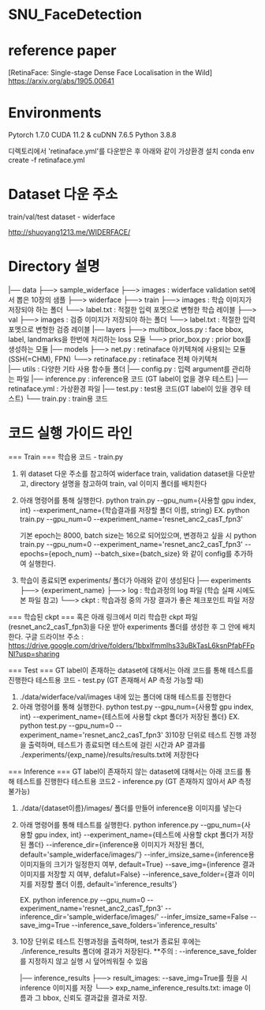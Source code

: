 # SNU_FaceDetection

# reference paper

[RetinaFace: Single-stage Dense Face Localisation in the Wild]
https://arxiv.org/abs/1905.00641


# Environments
Pytorch 1.7.0
CUDA 11.2 & cuDNN 7.6.5
Python 3.8.8

디렉토리에서 'retinaface.yml'를 다운받은 후 아래와 같이 가상환경 설치
conda env create -f retinaface.yml


# Dataset 다운 주소
train/val/test dataset - widerface

http://shuoyang1213.me/WIDERFACE/


# Directory 설명
|── data
    ├──> sample_widerface 
         ├──> images : widerface validation set에서 뽑은 10장의 샘플
    ├──> widerface
        ├──> train
            ├──> images : 학습 이미지가 저장되야 하는 폴더
            └──> label.txt : 적절한 입력 포멧으로 변형한 학습 레이블
        ├──> val
            ├──> images : 검증 이미지가 저장되야 하는 폴더
            └──> label.txt : 적절한 입력 포멧으로 변형한 검증 레이블
|── layers
    ├──> multibox_loss.py : face bbox, label, landmarks을 한번에 처리하는 loss 모듈
    └──> prior_box.py : prior box를 생성하는 모듈
|── models
    ├──> net.py : retinaface 아키텍쳐에 사용되는 모듈 (SSH(=CHM), FPN)
    └──> retinaface.py : retinaface 전체 아키텍쳐  
|── utils : 다양한 기타 사용 함수들 폴더
|── config.py : 입력 argument를 관리하는 파일
|── inference.py : inference용 코드 (GT label이 없을 경우 테스트)
|── retinaface.yml : 가상환경 파일
|── test.py : test용 코드(GT label이 있을 경우 테스트)
└── train.py : train용 코드



# 코드 실행 가이드 라인

=== Train ===
학습용 코드 - train.py

1) 위 dataset 다운 주소를 참고하여 widerface train, validation dataset을 다운받고, 
   directory 설명을 참고하여 train, val 이미지 폴더를 배치한다
2) 아래 명령어를 통해 실행한다. 
   python train.py --gpu_num={사용할 gpu index, int} --experiment_name={학습결과를 저장할 폴더 이름, string}
    EX. python train.py --gpu_num=0 --experiment_name='resnet_anc2_casT_fpn3'
   
   기본 epoch는 8000, batch size는 16으로 되어있으며, 변경하고 싶을 시 
   python train.py --gpu_num=0 --experiment_name='resnet_anc2_casT_fpn3' --epochs={epoch_num} --batch_sixe={batch_size}
   와 같이 config를 추가하여 실행한다. 
3) 학습이 종료되면 experiments/ 폴더가 아래와 같이 생성된다
   |── experiments
       ├──> {experiment_name}
           ├──> log : 학습과정의 log 파일 (학습 실패 시에도 본 파일 참고)
           └──> ckpt : 학습과정 중의 가장 결과가 좋은 체크포인트 파일 저장


=== 학습된 ckpt ===
혹은 아래 링크에서 미리 학습한 ckpt 파일(resnet_anc2_casT_fpn3)을 다운 받아 experiments 폴더를 생성한 후 그 안에 배치한다. 
구글 드라이브 주소 : https://drive.google.com/drive/folders/1bbxIfmmlhs33uBkTasL6ksnPfabFFpNI?usp=sharing


=== Test ===
GT label이 존재하는 dataset에 대해서는 아래 코드를 통해 테스트를 진행한다
테스트용 코드 - test.py (GT 존재해서 AP 측정 가능할 때)
1) ./data/widerface/val/images 내에 있는 폴더에 대해 테스트를 진행한다
2) 아래 명령어를 통해 실행한다. 
   python test.py --gpu_num={사용할 gpu index, int} --experiment_name={테스트에 사용할 ckpt 폴더가 저장된 폴더}
    EX. python test.py --gpu_num=0 --experiment_name='resnet_anc2_casT_fpn3'
3)10장 단위로 테스트 진행 과정을 출력하며, 테스트가 종료되면 테스트에 걸린 시간과 AP 결과를   ./experiments/{exp_name}/results/results.txt에 저장한다


=== Inference ===
GT label이 존재하지 않는 dataset에 대해서는 아래 코드를 통해 테스트를 진행한다
테스트용 코드2 - inference.py (GT 존재하지 않아서 AP 측정 불가능)

1) ./data/{dataset이름}/images/ 폴더를 만들어 inference용 이미지를 넣는다
2) 아래 명령어를 통해 테스트를 실행한다. 
   python inference.py 
   --gpu_num={사용할 gpu index, int} 
   --experiment_name={테스트에 사용할 ckpt 폴더가 저장된 폴더} 
   --inference_dir={inference용 이미지가 저장된 폴더, default='sample_widerface/images/'}
   --infer_imsize_same={inference용 이미지들의 크기가 일정한지 여부, default=True}
   --save_img={inference 결과 이미지를 저장할 지 여부, defalut=False}
   --inference_save_folder={결과 이미지를 저장할 폴더 이름, default='inference_results'}
   
    EX. python inference.py --gpu_num=0 --experiment_name='resnet_anc2_casT_fpn3' --inference_dir='sample_widerface/images/' --infer_imsize_same=False --save_img=True --inference_save_folders='inference_results'
    
3) 10장 단위로 테스트 진행과정을 출력하며, test가 종료된 후에는 ./inference_results 폴더에 결과가 저장된다.
   **주의 : --inference_save_folder를 지정하지 않고 실행 시 덮어씌워질 수 있음
   
   |── inference_results
       ├──> result_images: --save_img=True를 줬을 시 inference 이미지를 저장
       └──> exp_name_inference_results.txt: image 이름과 그 bbox, 신뢰도 결과값을 결과로 저장. 
   
   
